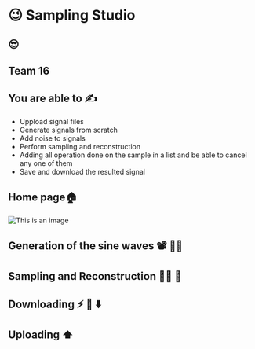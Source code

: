 # :wink:  Sampling Studio 
## :sunglasses:
## Team 16 

## You are able to :writing_hand:

- Uppload signal files
- Generate signals from scratch
- Add noise to signals 
- Perform sampling and reconstruction 
- Adding all operation done on the sample in a list and be able to cancel any one of them
- Save and download the resulted signal

## Home page:house:
![This is an image](../Users/popo/Pictures/Screenshots/home1.png)
## Generation of the sine waves :film_projector: :memo::pencil:

## Sampling and Reconstruction :face_in_clouds: 	:construction: 

## Downloading :zap: :open_file_folder: :arrow_down:

## Uploading :arrow_up:

